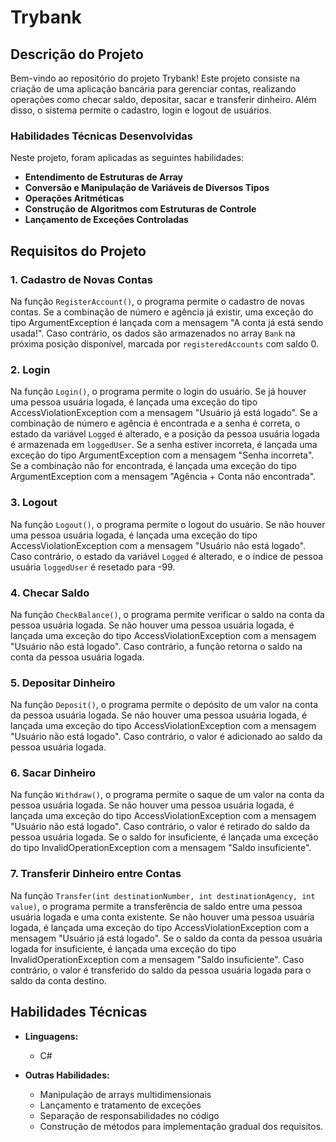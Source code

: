 # Trybank

## Descrição do Projeto
Bem-vindo ao repositório do projeto Trybank! Este projeto consiste na criação de uma aplicação bancária para gerenciar contas, realizando operações como checar saldo, depositar, sacar e transferir dinheiro. Além disso, o sistema permite o cadastro, login e logout de usuários.

### Habilidades Técnicas Desenvolvidas
Neste projeto, foram aplicadas as seguintes habilidades:

- **Entendimento de Estruturas de Array**
- **Conversão e Manipulação de Variáveis de Diversos Tipos**
- **Operações Aritméticas**
- **Construção de Algoritmos com Estruturas de Controle**
- **Lançamento de Exceções Controladas**

## Requisitos do Projeto

### 1. Cadastro de Novas Contas
Na função `RegisterAccount()`, o programa permite o cadastro de novas contas. Se a combinação de número e agência já existir, uma exceção do tipo ArgumentException é lançada com a mensagem "A conta já está sendo usada!". Caso contrário, os dados são armazenados no array `Bank` na próxima posição disponível, marcada por `registeredAccounts` com saldo 0.

### 2. Login
Na função `Login()`, o programa permite o login do usuário. Se já houver uma pessoa usuária logada, é lançada uma exceção do tipo AccessViolationException com a mensagem "Usuário já está logado". Se a combinação de número e agência é encontrada e a senha é correta, o estado da variável `Logged` é alterado, e a posição da pessoa usuária logada é armazenada em `loggedUser`. Se a senha estiver incorreta, é lançada uma exceção do tipo ArgumentException com a mensagem "Senha incorreta". Se a combinação não for encontrada, é lançada uma exceção do tipo ArgumentException com a mensagem "Agência + Conta não encontrada".

### 3. Logout
Na função `Logout()`, o programa permite o logout do usuário. Se não houver uma pessoa usuária logada, é lançada uma exceção do tipo AccessViolationException com a mensagem "Usuário não está logado". Caso contrário, o estado da variável `Logged` é alterado, e o índice de pessoa usuária `loggedUser` é resetado para -99.

### 4. Checar Saldo
Na função `CheckBalance()`, o programa permite verificar o saldo na conta da pessoa usuária logada. Se não houver uma pessoa usuária logada, é lançada uma exceção do tipo AccessViolationException com a mensagem "Usuário não está logado". Caso contrário, a função retorna o saldo na conta da pessoa usuária logada.

### 5. Depositar Dinheiro
Na função `Deposit()`, o programa permite o depósito de um valor na conta da pessoa usuária logada. Se não houver uma pessoa usuária logada, é lançada uma exceção do tipo AccessViolationException com a mensagem "Usuário não está logado". Caso contrário, o valor é adicionado ao saldo da pessoa usuária logada.

### 6. Sacar Dinheiro
Na função `Withdraw()`, o programa permite o saque de um valor na conta da pessoa usuária logada. Se não houver uma pessoa usuária logada, é lançada uma exceção do tipo AccessViolationException com a mensagem "Usuário não está logado". Caso contrário, o valor é retirado do saldo da pessoa usuária logada. Se o saldo for insuficiente, é lançada uma exceção do tipo InvalidOperationException com a mensagem "Saldo insuficiente".

### 7. Transferir Dinheiro entre Contas
Na função `Transfer(int destinationNumber, int destinationAgency, int value)`, o programa permite a transferência de saldo entre uma pessoa usuária logada e uma conta existente. Se não houver uma pessoa usuária logada, é lançada uma exceção do tipo AccessViolationException com a mensagem "Usuário já está logado". Se o saldo da conta da pessoa usuária logada for insuficiente, é lançada uma exceção do tipo InvalidOperationException com a mensagem "Saldo insuficiente". Caso contrário, o valor é transferido do saldo da pessoa usuária logada para o saldo da conta destino.

## Habilidades Técnicas

- **Linguagens:**
  - C#


- **Outras Habilidades:**
  - Manipulação de arrays multidimensionais
  - Lançamento e tratamento de exceções
  - Separação de responsabilidades no código
  - Construção de métodos para implementação gradual dos requisitos.
